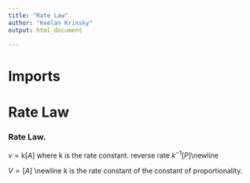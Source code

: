 ```yaml
---
title: "Rate Law"
author: "Keelan Krinsky"
output: html_document

---
```


# Imports

# Rate Law

### Rate Law.  
$v=\text{k}[A]$ where k is the rate constant. 
reverse rate $k^{-1}[P]$\newline 

$V\propto [A]$ \newline 
k is the rate constant of the constant of proportionality.



